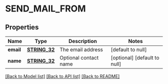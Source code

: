 # SEND_MAIL_FROM

## Properties
Name | Type | Description | Notes
------------ | ------------- | ------------- | -------------
**email** | [**STRING_32**](STRING_32.md) | The email address | [default to null]
**name** | [**STRING_32**](STRING_32.md) | Optional contact name | [optional] [default to null]

[[Back to Model list]](../README.md#documentation-for-models) [[Back to API list]](../README.md#documentation-for-api-endpoints) [[Back to README]](../README.md)


